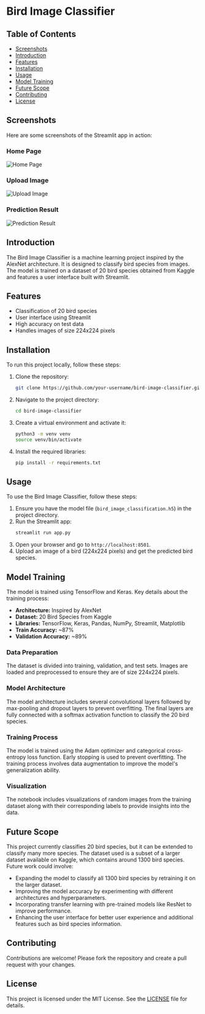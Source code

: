 # Bird Image Classifier

## Table of Contents
- [Screenshots](#screenshots)
- [Introduction](#introduction)
- [Features](#features)
- [Installation](#installation)
- [Usage](#usage)
- [Model Training](#model-training)
- [Future Scope](#future-scope)
- [Contributing](#contributing)
- [License](#license)

## Screenshots
Here are some screenshots of the Streamlit app in action:

### Home Page
![Home Page](https://drive.usercontent.google.com/download?id=1R74RIeLu0UauDE9pxn2UluRBWDsmgOJU&authuser=0)

### Upload Image
![Upload Image](https://drive.usercontent.google.com/download?id=1xFM93_i8gr3oXrl9Fx3FhlM5xxza64bO&authuser=0)

### Prediction Result
![Prediction Result](https://drive.usercontent.google.com/download?id=1qwuWDseVABPbPWbSvqOP1NMThB4AW1AL&authuser=0)

## Introduction
The Bird Image Classifier is a machine learning project inspired by the AlexNet architecture. It is designed to classify bird species from images. The model is trained on a dataset of 20 bird species obtained from Kaggle and features a user interface built with Streamlit.

## Features
- Classification of 20 bird species
- User interface using Streamlit
- High accuracy on test data
- Handles images of size 224x224 pixels

## Installation
To run this project locally, follow these steps:

1. Clone the repository:
    ```bash
    git clone https://github.com/your-username/bird-image-classifier.git
    ```
2. Navigate to the project directory:
    ```bash
    cd bird-image-classifier
    ```
3. Create a virtual environment and activate it:
    ```bash
    python3 -m venv venv
    source venv/bin/activate
    ```
4. Install the required libraries:
    ```bash
    pip install -r requirements.txt
    ```

## Usage
To use the Bird Image Classifier, follow these steps:

1. Ensure you have the model file (`bird_image_classification.h5`) in the project directory.
2. Run the Streamlit app:
    ```bash
    streamlit run app.py
    ```
3. Open your browser and go to `http://localhost:8501`.
4. Upload an image of a bird (224x224 pixels) and get the predicted bird species.

## Model Training
The model is trained using TensorFlow and Keras. Key details about the training process:

- **Architecture:** Inspired by AlexNet
- **Dataset:** 20 Bird Species from Kaggle
- **Libraries:** TensorFlow, Keras, Pandas, NumPy, Streamlit, Matplotlib
- **Train Accuracy:** ~87%
- **Validation Accuracy:** ~89%

### Data Preparation
The dataset is divided into training, validation, and test sets. Images are loaded and preprocessed to ensure they are of size 224x224 pixels.

### Model Architecture
The model architecture includes several convolutional layers followed by max-pooling and dropout layers to prevent overfitting. The final layers are fully connected with a softmax activation function to classify the 20 bird species.

### Training Process
The model is trained using the Adam optimizer and categorical cross-entropy loss function. Early stopping is used to prevent overfitting. The training process involves data augmentation to improve the model's generalization ability.

### Visualization
The notebook includes visualizations of random images from the training dataset along with their corresponding labels to provide insights into the data.

## Future Scope
This project currently classifies 20 bird species, but it can be extended to classify many more species. The dataset used is a subset of a larger dataset available on Kaggle, which contains around 1300 bird species. Future work could involve:

- Expanding the model to classify all 1300 bird species by retraining it on the larger dataset.
- Improving the model accuracy by experimenting with different architectures and hyperparameters.
- Incorporating transfer learning with pre-trained models like ResNet to improve performance.
- Enhancing the user interface for better user experience and additional features such as bird species information.

## Contributing
Contributions are welcome! Please fork the repository and create a pull request with your changes.

## License
This project is licensed under the MIT License. See the [LICENSE](LICENSE) file for details.
